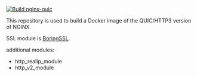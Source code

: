 [![Build nginx-quic](https://github.com/wangyucode/nginx-quic-docker/actions/workflows/main.yml/badge.svg)](https://github.com/wangyucode/nginx-quic-docker/actions/workflows/main.yml)

This repository is used to build a Docker image of the QUIC/HTTP3 version of NGINX.

SSL module is [BoringSSL](https://boringssl.googlesource.com/boringssl/).

additional modules:
- http_realip_module
- http_v2_module



